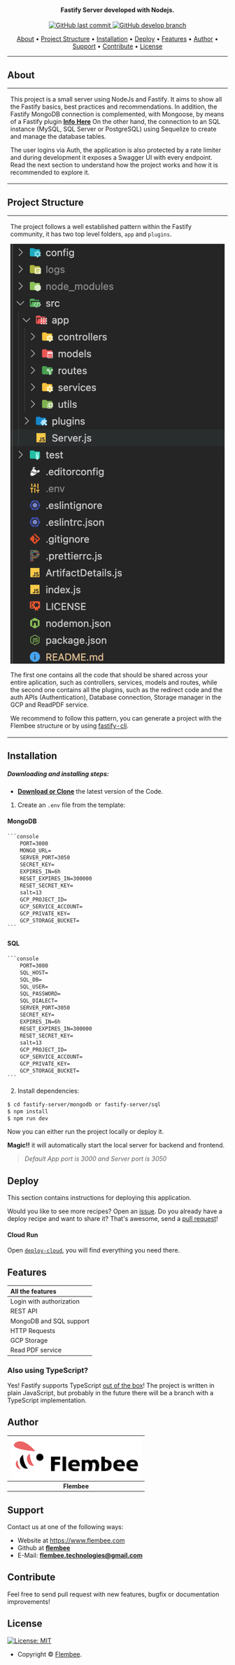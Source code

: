 <h4 align="center">Fastify Server developed with Nodejs.</h4>

<p align="center">
    <a href="https://github.com/flembee/fastify-server/tree/main">
    <img src="https://img.shields.io/badge/Last%20Commit-October-green?style=flat-square&logo=github&logoColor=white"
         alt="GitHub last commit">
    <a href="https://github.com/flembee/fastify-server/tree/develop">
    <img src="https://img.shields.io/badge/Open%20pull%20requests-0-blue?style=flat-square&logo=github&logoColor=whit"
         alt="GitHub develop branch">
</p>
      
<p align="center">
  <a href="#about">About</a> •
  <a href="#structure">Project Structure</a> •
  <a href="#installation">Installation</a> •
  <a href="#deploy">Deploy</a> •
  <a href="#features">Features</a> •
  <a href="#author">Author</a> •
  <a href="#support">Support</a> •
  <a href="#contribute">Contribute</a> •
  <a href="#license">License</a>
</p>

---

## About

<table>
<tr>
<td>
  
This project is a small server using NodeJs and Fastify. It aims to show all the Fastify basics, best practices and recommendations. In addition, the Fastify MongoDB connection is complemented, with Mongoose, by means of a Fastify plugin **[Info Here](https://www.fastify.io/docs/latest/Reference/Plugins/)** On the other hand, the connection to an SQL instance (MySQL, SQL Server or PostgreSQL) using Sequelize to create and manage the database tables.

The user logins via Auth, the application is also protected by a rate limiter and during development it exposes a Swagger UI with every endpoint. Read the next section to understand how the project works and how it is recommended to explore it.

</td>
</tr>
</table>

## Project Structure

<table>
<tr>
<td>
  
The project follows a well established pattern within the Fastify community, it has two top level folders, `app` and `plugins`.

<p style="text-align:center">
  <img src="./structure.png" alt="project structure">
</p>

The first one contains all the code that should be shared across your entire aplication, such as controllers, services, models and routes, while the second one contains all the plugins, such as the redirect code and the auth APIs (Authentication), Database connection, Storage manager in the GCP and ReadPDF service.

We recommend to follow this pattern, you can generate a project with the Flembee structure or by using [fastify-cli](https://github.com/fastify/fastify-cli).

</td>
</tr>
</table>

## Installation

##### Downloading and installing steps:
* **[Download or Clone](https://github.com/flembee/fastify-server.git)** the latest version of the Code.

1. Create an `.env` file from the template:

#### MongoDB

    ```console
        PORT=3000
        MONGO_URL=
        SERVER_PORT=3050
        SECRET_KEY=
        EXPIRES_IN=6h
        RESET_EXPIRES_IN=300000
        RESET_SECRET_KEY=
        salt=13
        GCP_PROJECT_ID=
        GCP_SERVICE_ACCOUNT=
        GCP_PRIVATE_KEY=
        GCP_STORAGE_BUCKET=
    ```

#### SQL

    ```console
        PORT=3000
        SQL_HOST=
        SQL_DB=
        SQL_USER=
        SQL_PASSWORD=
        SQL_DIALECT=
        SERVER_PORT=3050
        SECRET_KEY=
        EXPIRES_IN=6h
        RESET_EXPIRES_IN=300000
        RESET_SECRET_KEY=
        salt=13
        GCP_PROJECT_ID=
        GCP_SERVICE_ACCOUNT=
        GCP_PRIVATE_KEY=
        GCP_STORAGE_BUCKET=
    ```

2. Install dependencies:

```console
$ cd fastify-server/mongodb or fastify-server/sql
$ npm install
$ npm run dev
```

Now you can either run the project locally or deploy it.

 **Magic!!** it will automatically start the local server for backend and frontend. 
 > *Default App port is 3000 and Server port is 3050*

 ## Deploy

This section contains instructions for deploying this application.

Would you like to see more recipes? Open an [issue](https://github.com/flembee/fastify-server/issues/new).
Do you already have a deploy recipe and want to share it? That's awesome, send a [pull request](https://github.com/flembee/fastify-server/compare)!

#### Cloud  Run

Open [`deploy-cloud`](./deploy-cloud), you will find everything you need there.

## Features

| All the features|
| :------------- | 
| Login with authorization|
| REST API|
| MongoDB and SQL support |
| HTTP Requests|
| GCP Storage|
| Read PDF service|

 ### Also using TypeScript?

Yes! Fastify supports TypeScript [out of the box](https://www.fastify.io/docs/latest/TypeScript/)!
The project is written in plain JavaScript, but probably in the future there will be a branch with a TypeScript implementation.

## Author

| [![Flembee](./flembee.jpeg)](https://www.flembee.com) 	|
|:---------------------------------------------------------------------------------------------------------:	|
|                                            **Flembee**                                            	|

## Support

Contact us at one of the following ways:

- Website at https://www.flembee.com
- Github at **[flembee](https://github.com/flembee)**
- E-Mail: **flembee.technologies@gmail.com**

## Contribute

Feel free to send pull request with new features, bugfix or documentation improvements!

## License

[![License: MIT](https://img.shields.io/badge/license-MIT-green)](https://github.com/flembee/basic-form/blob/main/LICENSE)

- Copyright © [Flembee](https://www.flembee.com).
